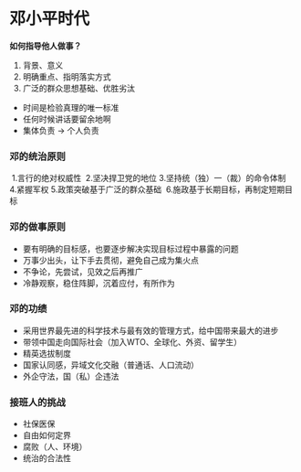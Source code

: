 # 邓小平时代



**如何指导他人做事？**

1. 背景、意义
2. 明确重点、指明落实方式
3. 广泛的群众思想基础、优胜劣汰



- 时间是检验真理的唯一标准
- 任何时候讲话要留余地啊
- 集体负责 -> 个人负责



### 邓的统治原则

​    1.言行的绝对权威性
​    2.坚决捍卫党的地位
​    3.坚持统（独）一（裁）的命令体制
​    4.紧握军权
​    5.政策突破基于广泛的群众基础
​    6.施政基于长期目标，再制定短期目标



### 邓的做事原则

- 要有明确的目标感，也要逐步解决实现目标过程中暴露的问题
- 万事少出头，让下手去贯彻，避免自己成为集火点
- 不争论，先尝试，见效之后再推广
- 冷静观察，稳住阵脚，沉着应付，有所作为



### 邓的功绩

- 采用世界最先进的科学技术与最有效的管理方式，给中国带来最大的进步
- 带领中国走向国际社会（加入WTO、全球化、外资、留学生）
- 精英选拔制度
- 国家认同感，异域文化交融（普通话、人口流动）
- 外企守法，国（私）企违法



### 接班人的挑战

- 社保医保
- 自由如何定界
- 腐败（人、环境）
- 统治的合法性
